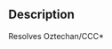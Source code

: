 ## Description

Resolves Oztechan/CCC*
<!--
Pull Request Checklist
1. I have read the https://github.com/Oztechan/CCC/blob/develop/docs/CONTRIBUTING.md
2. PR title in the format of `[Oztechan/CCC#ISSUE_ID] ISSUE_TITLE`
3. I have added a valid description and 
4. I replaced `*` with the link of the issue. Ie `#123` into description (it will automatically close issue once PR is merged)
4. I have tested the app before creating this PR 
-->
